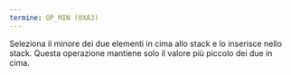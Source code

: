 ```yaml
---
termine: OP_MIN (0XA3)
---
```


Seleziona il minore dei due elementi in cima allo stack e lo inserisce nello stack. Questa operazione mantiene solo il valore più piccolo dei due in cima.